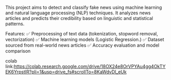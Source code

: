 This project aims to detect and classify fake news using machine learning and natural language processing (NLP) techniques. It analyzes news articles and predicts their credibility based on linguistic and statistical patterns.

Features:
✅ Preprocessing of text data (tokenization, stopword removal, vectorization)
✅ Machine learning models (Logistic Regression.)
✅ Dataset sourced from real-world news articles
✅ Accuracy evaluation and model comparison


colab link:https://colab.research.google.com/drive/18OX24e8OrVPYAu4gg4OkTYEK6YrpstIR?pli=1&usp=drive_fs#scrollTo=8KaWdvDI_eUk
